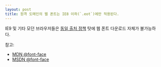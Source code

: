 ```yaml
---
layout: post
title: 원격 도메인의 웹 폰트는 IE8 이하(`.eot`)에만 적용된다.
---
```


IE9 및 기타 모던 브라우저들은 [동일 출처 정책](http://en.wikipedia.org/wiki/Same-origin_policy) 탓에 웹 폰트 다운로드 자체가 불가능하다.

참고:

 - [MDN @font-face](https://developer.mozilla.org/en-US/docs/Web/CSS/@font-face)
 - [MSDN @font-face](http://msdn.microsoft.com/en-us/library/ie/ms530757(v=vs.85).aspx)
